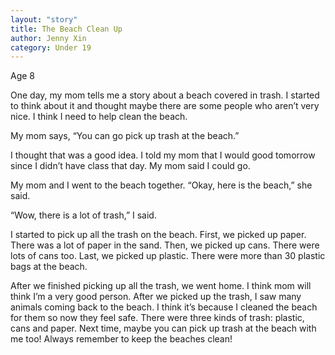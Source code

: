 ```yaml
---
layout: "story"
title: The Beach Clean Up
author: Jenny Xin
category: Under 19
---
```


Age 8

One day, my mom tells me a story about a beach covered in trash. I started to think about it and thought maybe there are some people who aren’t very nice. I think I need to help clean the beach. 

My mom says, “You can go pick up trash at the beach.”

I thought that was a good idea. I told my mom that I would good tomorrow since I didn’t have class that day. My mom said I could go. 

My mom and I went to the beach together. “Okay, here is the beach,” she said. 

“Wow, there is a lot of trash,” I said. 

I started to pick up all the trash on the beach. First, we picked up paper. There was a lot of paper in the sand. Then, we picked up cans. There were lots of cans too. Last, we picked up plastic. There were more than 30 plastic bags at the beach. 

After we finished picking up all the trash, we went home. I think mom will think I’m a very good person. After we picked up the trash, I saw many animals coming back to the beach. I think it’s because I cleaned the beach for them so now they feel safe. There were three kinds of trash: plastic, cans and paper. Next time, maybe you can pick up trash at the beach with me too! Always remember to keep the beaches clean! 
